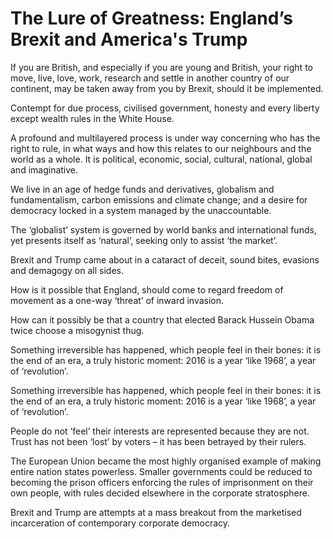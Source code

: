 The Lure of Greatness: England’s Brexit and America's Trump
===========================================================
If you are British, and especially if you are young and British, your right to move, live, love, work, research and settle in another country of our continent, may be taken away from you by Brexit, should it be implemented.


Contempt for due process, civilised government, honesty and every liberty except wealth rules in the White House.


A profound and multilayered process is under way concerning who has the right to rule, in what ways and how this relates to our neighbours and the world as a whole. It is political, economic, social, cultural, national, global and imaginative.


We live in an age of hedge funds and derivatives, globalism and fundamentalism, carbon emissions and climate change; and a desire for democracy locked in a system managed by the unaccountable.


The ‘globalist’ system is governed by world banks and international funds, yet presents itself as ‘natural’, seeking only to assist ‘the market’.


Brexit and Trump came about in a cataract of deceit, sound bites, evasions and demagogy on all sides.


How is it possible that England, should come to regard freedom of movement as a one-way ‘threat’ of inward invasion.


How can it possibly be that a country that elected Barack Hussein Obama twice choose a misogynist thug.


Something irreversible has happened, which people feel in their bones: it is the end of an era, a truly historic moment: 2016 is a year ‘like 1968’, a year of ‘revolution’.


Something irreversible has happened, which people feel in their bones: it is the end of an era, a truly historic moment: 2016 is a year ‘like 1968’, a year of ‘revolution’.


People do not ‘feel’ their interests are represented because they are not. Trust has not been ‘lost’ by voters – it has been betrayed by their rulers.


The European Union became the most highly organised example of making entire nation states powerless. Smaller governments could be reduced to becoming the prison officers enforcing the rules of imprisonment on their own people, with rules decided elsewhere in the corporate stratosphere.


Brexit and Trump are attempts at a mass breakout from the marketised incarceration of contemporary corporate democracy.

